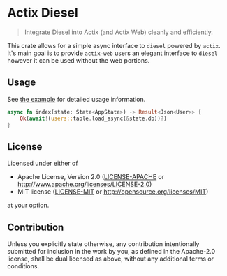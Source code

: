 # Actix Diesel
> Integrate Diesel into Actix (and Actix Web) cleanly and efficiently.

This crate allows for a simple async interface to `diesel` powered by `actix`. It's main goal is to provide
`actix-web` users an elegant interface to `diesel` however it can be used without the web portions.

## Usage

See [the example](examples/web) for detailed usage information.

```rust
async fn index(state: State<AppState>) -> Result<Json<User>> {
    Ok(await!(users::table.load_async(&state.db))?)
}
```

## License

Licensed under either of

 * Apache License, Version 2.0
   ([LICENSE-APACHE](LICENSE-APACHE) or http://www.apache.org/licenses/LICENSE-2.0)
 * MIT license
   ([LICENSE-MIT](LICENSE-MIT) or http://opensource.org/licenses/MIT)

at your option.

## Contribution

Unless you explicitly state otherwise, any contribution intentionally submitted
for inclusion in the work by you, as defined in the Apache-2.0 license, shall be
dual licensed as above, without any additional terms or conditions.
